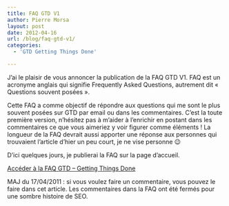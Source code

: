 ```yaml
---
title: FAQ GTD V1
author: Pierre Morsa
layout: post
date: 2012-04-16
url: /blog/faq-gtd-v1/
categories:
  - 'GTD Getting Things Done'

---
```

J’ai le plaisir de vous annoncer la publication de la FAQ GTD V1. FAQ est un acronyme anglais qui signifie Frequently Asked Questions, autrement dit « Questions souvent posées ».

Cette FAQ a comme objectif de répondre aux questions qui me sont le plus souvent posées sur GTD par email ou dans les commentaires. C’est la toute première version, n’hésitez pas à m’aider à l’enrichir en postant dans les commentaires ce que vous aimeriez y voir figurer comme éléments ! La longueur de la FAQ devrait aussi apporter une réponse aux personnes qui trouvaient l’article d’hier un peu court, je ne vise personne 😉

D’ici quelques jours, je publierai la FAQ sur la page d’accueil.

[Accéder à la FAQ GTD – Getting Things Done][1]

MAJ du 17/04/2011 : si vous voulez faire un commentaire, vous pouvez le faire dans cet article. Les commentaires dans la FAQ ont été fermés pour une sombre histoire de SEO.

 [1]: http://www.pierremorsa.com/faq-gtd-getting-things-done-organiser-pour-reussir/